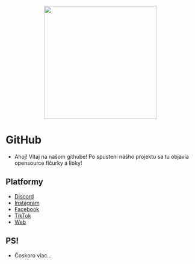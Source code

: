 <p align="center"><a href="https://topflow.pro/" target="_blank"><img src="https://i.imgur.com/L9Ev7aR.png" width="300"></a></p>

# GitHub
- Ahoj! Vitaj na našom githube! Po spustení nášho projektu sa tu objavia opensource fíčurky a libky!

## Platformy
- [Discord](https://discord.gg/)
- [Instagram](https://instagram.com/)
- [Facebook](https://facebook.com/)
- [TikTok](https://tiktok.com/)
- [Web](https://google.com/)

## PS!
- Čoskoro viac...
